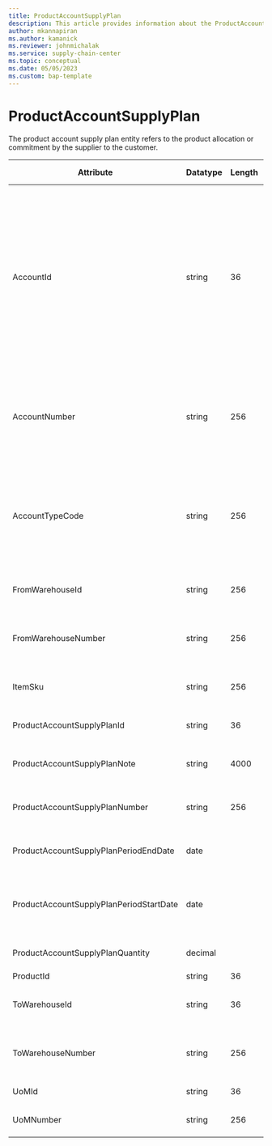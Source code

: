 ```yaml
---
title: ProductAccountSupplyPlan
description: This article provides information about the ProductAccountSupplyPlan entity.
author: mkannapiran
ms.author: kamanick
ms.reviewer: johnmichalak
ms.service: supply-chain-center
ms.topic: conceptual
ms.date: 05/05/2023
ms.custom: bap-template
---
```


# **ProductAccountSupplyPlan**

The product account supply plan entity refers to the product allocation or commitment by the supplier to the customer.


|	Attribute	|	Datatype	|	Length	|	Primary Key	|	Description	|
|---------------|--------|------|----------|-----------|
|	AccountId	|	string	|	36	|	No	|	A unique identifier of an account. The account could be a customer or vendor etc. AccountId is an auto generated Id by Microsoft D365 or Supply chain center. 	|
|	AccountNumber	|	string	|	256	|	No	|	Number or code for the account to quickly search and identify the account in system views.	|
|	AccountTypeCode	|	string	|	256	|	No	|	Account type code indicates the type of account. An account could be Vendor, Customer etc.	|
|	FromWarehouseId	|	string	|	256	|	No	|	The unique Id of the origin warehouse	|
|	FromWarehouseNumber	|	string	|	256	|	No	|	The origin warehouse number for the demand forecast	|
|	ItemSku	|	string	|	256	|	No	|	The stock keeping unit of the product	|
|	ProductAccountSupplyPlanId	|	string	|	36	|	Yes	|	The unique Id of the supply plan	|
|	ProductAccountSupplyPlanNote	|	string	|	4000	|	No	|	Notes or comments for supply plan	|
|	ProductAccountSupplyPlanNumber	|	string	|	256	|	Yes	|	The unique number of the account supply plan	|
|	ProductAccountSupplyPlanPeriodEndDate	|	date	|		|	No	|	The validity or expirty date of this record	|
|	ProductAccountSupplyPlanPeriodStartDate	|	date	|		|	No	|	The beginning or effective start date of this record	|
|	ProductAccountSupplyPlanQuantity	|	decimal	|		|	No	|	The supply plan quantity	|
|	ProductId	|	string	|	36	|	No	|	Product Id	|
|	ToWarehouseId	|	string	|	36	|	No	|	The unique Id of the destination warehouse	|
|	ToWarehouseNumber	|	string	|	256	|	No	|	The unique number of the destination warehouse	|
|	UoMId	|	string	|	36	|	No	|	Unit of measure Id	|
|	UoMNumber	|	string	|	256	|	No	|	Unit of measure ISO code	|
